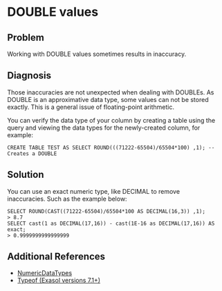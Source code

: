 # DOUBLE values 
## Problem

Working with DOUBLE values sometimes results in inaccuracy.

## Diagnosis

Those inaccuracies are not unexpected when dealing with DOUBLEs. As DOUBLE is an approximative data type, some values can not be stored exactly. This is a general issue of floating-point arithmetic.

You can verify the data type of your column by creating a table using the query and viewing the data types for the newly-created column, for example: 


```"code-java"
CREATE TABLE TEST AS SELECT ROUND(((71222-65504)/65504*100) ,1); -- Creates a DOUBLE
```
## Solution

You can use an exact numeric type, like DECIMAL to remove inaccuracies. Such as the example below:


```"code-sql"
SELECT ROUND(CAST((71222-65504)/65504*100 AS DECIMAL(16,3)) ,1); 
> 8.7 
SELECT cast(1 as DECIMAL(17,16)) - cast(1E-16 as DECIMAL(17,16)) AS exact; 
> 0.9999999999999999
```
## Additional References

* [NumericDataTypes](https://docs.exasol.com/sql_references/data_types/datatypedetails.htm#NumericDataTypes "NumericDataTypes")
* [Typeof (Exasol versions 7.1+)](https://docs.exasol.com/sql_references/functions/alphabeticallistfunctions/typeof.htm "Typeof")
